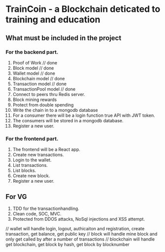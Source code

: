 # TrainCoin - a Blockchain deticated to training and education

## What must be included in the project

### For the backend part.

1. Proof of Work // done
2. Block model // done
3. Wallet model // done
4. Blockchain model // done
5. Transaction model // done
6. TransactionPool model // done
7. Connect to peers thru Redis server.
8. Block mining rewards
9. Protect from double spending
10. Write the chain in to a mongodb database
11. For a consumer there will be a login function true API with JWT token.
12. The consumers will be stored in a mongodb database.
13. Register a new user.

### For the frontend part.

1. The frontend will be a React app.
2. Create new transactions.
3. Login to the wallet.
4. List transactions.
5. List blocks.
6. Create new block.
7. Register a new user.

## For VG

1. TDD for the transactionhandling.
2. Clean code, SOC, MVC.
3. Protected from DDOS attacks, NoSql injections and XSS attempt.

// wallet will handle login, logout, authicaiton and registration, create transaction, get balance, get public key
// block will handle mine block and only get called by after a number of transactions
// blockchain will handle get blockchain, get block by hash, get block by blocknumber
